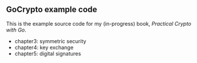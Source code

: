 ## GoCrypto example code

This is the example source code for my (in-progress) book,
*Practical Crypto with Go*.

* chapter3: symmetric security
* chapter4: key exchange
* chapter5: digital signatures
